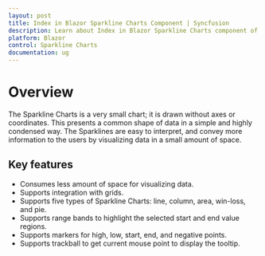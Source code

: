 ```yaml
---
layout: post
title: Index in Blazor Sparkline Charts Component | Syncfusion 
description: Learn about Index in Blazor Sparkline Charts component of Syncfusion, and more details.
platform: Blazor
control: Sparkline Charts
documentation: ug
---
```


# Overview

The Sparkline Charts is a very small chart; it is drawn without axes or coordinates. This presents a common shape of data in a simple and highly condensed way. The Sparklines are easy to interpret, and convey more information to the users by visualizing data in a small amount of space.

## Key features

* Consumes less amount of space for visualizing data.
* Supports integration with grids.
* Supports five types of Sparkline Charts: line, column, area, win-loss, and pie.
* Supports range bands to highlight the selected start and end value regions.
* Supports markers for high, low, start, end, and negative points.
* Supports trackball to get current mouse point to display the tooltip.